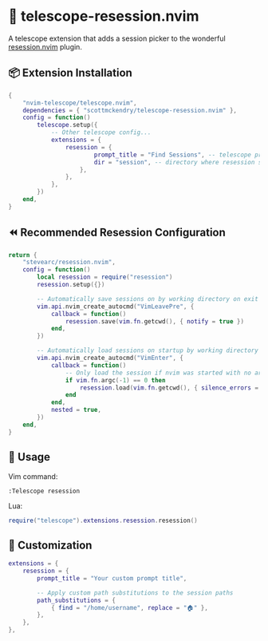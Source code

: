 # 🔭 telescope-resession.nvim

A telescope extension that adds a session picker to the wonderful [resession.nvim](https://github.com/stevearc/resession.nvim) plugin.

## 📦 Extension Installation

```lua
{
    "nvim-telescope/telescope.nvim",
    dependencies = { "scottmckendry/telescope-resession.nvim" },
    config = function()
        telescope.setup({
            -- Other telescope config...
            extensions = {
                resession = {
                        prompt_title = "Find Sessions", -- telescope prompt title
                        dir = "session", -- directory where resession stores sessions
                    },
                },
            },
        })
    end,
}
```

## ⏪ Recommended Resession Configuration

```lua
return {
    "stevearc/resession.nvim",
    config = function()
        local resession = require("resession")
        resession.setup({})

        -- Automatically save sessions on by working directory on exit
        vim.api.nvim_create_autocmd("VimLeavePre", {
            callback = function()
                resession.save(vim.fn.getcwd(), { notify = true })
            end,
        })

        -- Automatically load sessions on startup by working directory
        vim.api.nvim_create_autocmd("VimEnter", {
            callback = function()
                -- Only load the session if nvim was started with no args
                if vim.fn.argc(-1) == 0 then
                    resession.load(vim.fn.getcwd(), { silence_errors = true })
                end
            end,
            nested = true,
        })
    end,
}
```

## 🚀 Usage

Vim command:

```vim
:Telescope resession
```

Lua:

```lua
require("telescope").extensions.resession.resession()
```

## 🎨 Customization

```lua
extensions = {
    resession = {
        prompt_title = "Your custom prompt title",

        -- Apply custom path substitutions to the session paths
        path_substitutions = {
            { find = "/home/username", replace = "🏠" },
        },
    },
},
```
